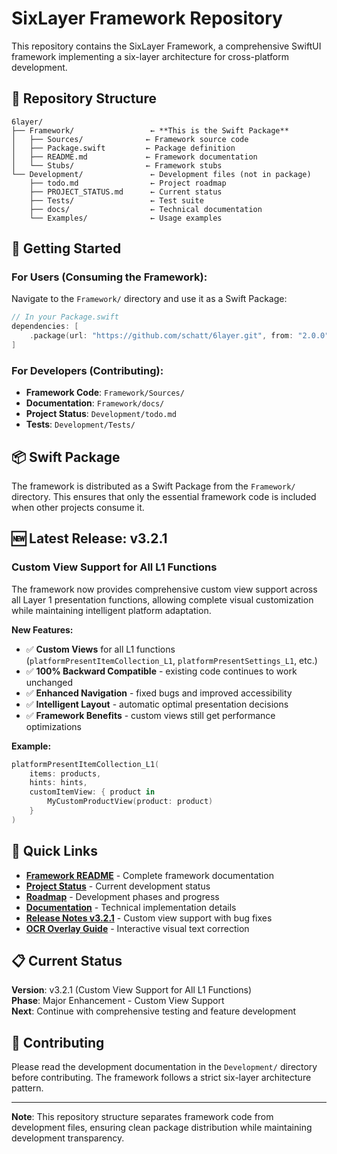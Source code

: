 # SixLayer Framework Repository

This repository contains the SixLayer Framework, a comprehensive SwiftUI framework implementing a six-layer architecture for cross-platform development.

## 📁 Repository Structure

```
6layer/
├── Framework/                 ← **This is the Swift Package**
│   ├── Sources/              ← Framework source code
│   ├── Package.swift         ← Package definition
│   ├── README.md             ← Framework documentation
│   └── Stubs/                ← Framework stubs
└── Development/               ← Development files (not in package)
    ├── todo.md                ← Project roadmap
    ├── PROJECT_STATUS.md      ← Current status
    ├── Tests/                 ← Test suite
    ├── docs/                  ← Technical documentation
    └── Examples/              ← Usage examples
```

## 🚀 Getting Started

### **For Users (Consuming the Framework):**
Navigate to the `Framework/` directory and use it as a Swift Package:

```swift
// In your Package.swift
dependencies: [
    .package(url: "https://github.com/schatt/6layer.git", from: "2.0.0")
]
```

### **For Developers (Contributing):**
- **Framework Code**: `Framework/Sources/`
- **Documentation**: `Framework/docs/`
- **Project Status**: `Development/todo.md`
- **Tests**: `Development/Tests/`

## 📦 Swift Package

The framework is distributed as a Swift Package from the `Framework/` directory. This ensures that only the essential framework code is included when other projects consume it.

## 🆕 Latest Release: v3.2.1

### **Custom View Support for All L1 Functions**
The framework now provides comprehensive custom view support across all Layer 1 presentation functions, allowing complete visual customization while maintaining intelligent platform adaptation.

**New Features:**
- ✅ **Custom Views** for all L1 functions (`platformPresentItemCollection_L1`, `platformPresentSettings_L1`, etc.)
- ✅ **100% Backward Compatible** - existing code continues to work unchanged
- ✅ **Enhanced Navigation** - fixed bugs and improved accessibility
- ✅ **Intelligent Layout** - automatic optimal presentation decisions
- ✅ **Framework Benefits** - custom views still get performance optimizations

**Example:**
```swift
platformPresentItemCollection_L1(
    items: products,
    hints: hints,
    customItemView: { product in
        MyCustomProductView(product: product)
    }
)
```

## 🔗 Quick Links

- **[Framework README](Framework/README.md)** - Complete framework documentation
- **[Project Status](Development/PROJECT_STATUS.md)** - Current development status
- **[Roadmap](Development/todo.md)** - Development phases and progress
- **[Documentation](Framework/docs/)** - Technical implementation details
- **[Release Notes v3.2.1](Development/RELEASE_v3.2.1.md)** - Custom view support with bug fixes
- **[OCR Overlay Guide](Framework/docs/OCROverlayGuide.md)** - Interactive visual text correction

## 📋 Current Status

**Version**: v3.2.1 (Custom View Support for All L1 Functions)  
**Phase**: Major Enhancement - Custom View Support  
**Next**: Continue with comprehensive testing and feature development

## 🤝 Contributing

Please read the development documentation in the `Development/` directory before contributing. The framework follows a strict six-layer architecture pattern.

---

**Note**: This repository structure separates framework code from development files, ensuring clean package distribution while maintaining development transparency.
